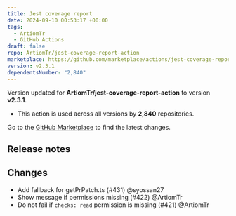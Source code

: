 ```yaml
---
title: Jest coverage report
date: 2024-09-10 00:53:17 +00:00
tags:
  - ArtiomTr
  - GitHub Actions
draft: false
repo: ArtiomTr/jest-coverage-report-action
marketplace: https://github.com/marketplace/actions/jest-coverage-report
version: v2.3.1
dependentsNumber: "2,840"
---
```



Version updated for **ArtiomTr/jest-coverage-report-action** to version **v2.3.1**.
- This action is used across all versions by **2,840** repositories.

Go to the [GitHub Marketplace](https://github.com/marketplace/actions/jest-coverage-report) to find the latest changes.

## Release notes

## Changes

* Add fallback for getPrPatch.ts (#431) @syossan27
* Show message if permissions missing (#422) @ArtiomTr
* Do not fail if `checks: read` permission is missing (#421) @ArtiomTr

